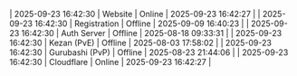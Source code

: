 | 2025-09-23 16:42:30 | Website | Online | 2025-09-23 16:42:27 |
| 2025-09-23 16:42:30 | Registration | Offline | 2025-09-09 16:40:23 |
| 2025-09-23 16:42:30 | Auth Server | Offline | 2025-08-18 09:33:31 |
| 2025-09-23 16:42:30 | Kezan (PvE) | Offline | 2025-08-03 17:58:02 |
| 2025-09-23 16:42:30 | Gurubashi (PvP) | Offline | 2025-08-23 21:44:06 |
| 2025-09-23 16:42:30 | Cloudflare | Online | 2025-09-23 16:42:27 |

